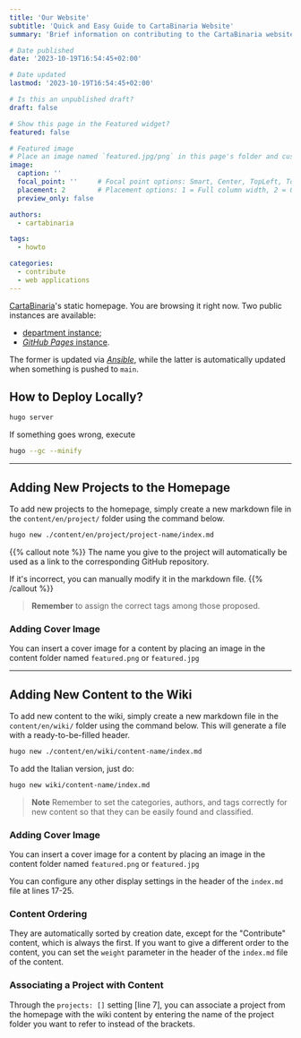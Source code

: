 ```yaml
---
title: 'Our Website'
subtitle: 'Quick and Easy Guide to CartaBinaria Website'
summary: 'Brief information on contributing to the CartaBinaria website, how to deploy locally, and how to add new content.'

# Date published
date: '2023-10-19T16:54:45+02:00'

# Date updated
lastmod: '2023-10-19T16:54:45+02:00'

# Is this an unpublished draft?
draft: false

# Show this page in the Featured widget?
featured: false

# Featured image
# Place an image named `featured.jpg/png` in this page's folder and customize its options here.
image:
  caption: ''
  focal_point: ''     # Focal point options: Smart, Center, TopLeft, Top, TopRight, Left, Right, BottomLeft, Bottom, BottomRight
  placement: 2        # Placement options: 1 = Full column width, 2 = Out-set, 3 = Screen-width
  preview_only: false

authors:
  - cartabinaria

tags:
  - howto

categories:
  - contribute
  - web applications
---
```


[CartaBinaria](https://github.com/cartabinaria)'s static homepage. You are
browsing it right now. Two public instances are available:

- [department instance](https://cartabinaria.students.cs.unibo.it/);
- [_GitHub Pages_ instance](https://cartabinaria.github.io/).

The former is updated via [_Ansible_](../infrastruttura/automazione), while the
latter is automatically updated when something is pushed to `main`.


## How to Deploy Locally?
```bash
hugo server
```

If something goes wrong, execute
```bash
hugo --gc --minify
```	
----
## Adding New Projects to the Homepage
To add new projects to the homepage, simply create a new markdown file in the `content/en/project/` folder using the command below.
```bash
hugo new ./content/en/project/project-name/index.md
```

{{% callout note %}}
The name you give to the project will automatically be used as a link to the corresponding GitHub repository.

If it's incorrect, you can manually modify it in the markdown file.
{{% /callout %}}

> **Remember** to assign the correct tags among those proposed.

### Adding Cover Image
You can insert a cover image for a content by placing an image in the content folder named `featured.png` or `featured.jpg`

----
## Adding New Content to the Wiki
To add new content to the wiki, simply create a new markdown file in the `content/en/wiki/` folder using the command below.
This will generate a file with a ready-to-be-filled header.
```bash
hugo new ./content/en/wiki/content-name/index.md
```

To add the Italian version, just do:
```bash	
hugo new wiki/content-name/index.md
```

> **Note** Remember to set the categories, authors, and tags correctly for new content so that they can be easily found and classified.

### Adding Cover Image
You can insert a cover image for a content by placing an image in the content folder named `featured.png` or `featured.jpg`

You can configure any other display settings in the header of the `index.md` file at lines 17-25.

### Content Ordering
They are automatically sorted by creation date, except for the "Contribute" content, which is always the first.
If you want to give a different order to the content, you can set the `weight` parameter in the header of the `index.md` file of the content.

### Associating a Project with Content
Through the `projects: []` setting [line 7], you can associate a project from the homepage with the wiki content by entering the name of the project folder you want to refer to instead of the brackets.
